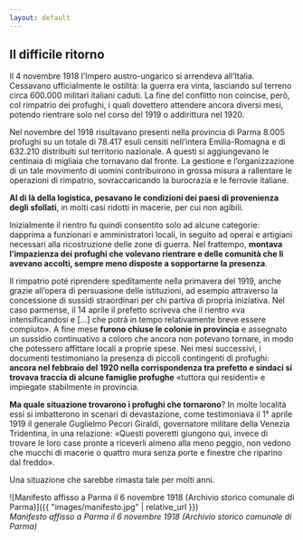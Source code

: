 ```yaml
---
layout: default
---
```


## Il difficile ritorno

Il 4 novembre 1918 l’Impero austro-ungarico si arrendeva all’Italia. Cessavano ufficialmente le ostilità: la guerra era vinta, lasciando sul terreno circa 600.000 militari italiani caduti. La fine del conflitto non coincise, però, col rimpatrio dei profughi, i quali dovettero attendere ancora diversi mesi, potendo rientrare solo nel corso del 1919 o addirittura nel 1920.

Nel novembre del 1918 risultavano presenti nella provincia di Parma 8.005 profughi su un totale di 78.417 esuli censiti nell’intera Emilia-Romagna e di 632.210 distribuiti sul territorio nazionale. A questi si aggiungevano le centinaia di migliaia che tornavano dal fronte. La gestione e l’organizzazione di un tale movimento di uomini contribuirono in grossa misura a rallentare le operazioni di rimpatrio, sovraccaricando la burocrazia e le ferrovie italiane. 

**Al di là della logistica, pesavano le condizioni dei paesi di provenienza degli sfollati**, in molti casi ridotti in macerie, per cui non agibili.

Inizialmente il rientro fu quindi consentito solo ad alcune categorie: dapprima a funzionari e amministratori locali, in seguito ad operai e artigiani necessari alla ricostruzione delle zone di guerra. Nel frattempo, **montava l’impazienza dei profughi che volevano rientrare e delle comunità che li avevano accolti, sempre meno disposte a sopportarne la presenza**.

Il rimpatrio poté riprendere speditamente nella primavera del 1919, anche grazie all’opera di persuasione delle istituzioni, ad esempio attraverso la concessione di sussidi straordinari per chi partiva di propria iniziativa. Nel caso parmense, il 14 aprile il prefetto scriveva che il rientro «va intensificandosi e […] che potrà in tempo relativamente breve essere compiuto». A fine mese **furono chiuse le colonie in provincia** e assegnato un sussidio continuativo a coloro che ancora non potevano tornare, in modo che potessero affittare locali a proprie spese. Nei mesi successivi, i documenti testimoniano la presenza di piccoli contingenti di profughi: **ancora nel febbraio del 1920 nella corrispondenza tra prefetto e sindaci si trovava traccia di alcune famiglie profughe** «tuttora qui residenti» e impiegate stabilmente in provincia.

**Ma quale situazione trovarono i profughi che tornarono**? In molte località essi si imbatterono in scenari di devastazione, come testimoniava il 1° aprile 1919 il generale Guglielmo Pecori Giraldi, governatore militare della Venezia Tridentina, in una relazione: «Questi poveretti giungono qui, invece di trovare le loro case pronte a riceverli almeno alla meno peggio, non vedono che mucchi di macerie o quattro mura senza porte e finestre che riparino dal freddo».

Una situazione che sarebbe rimasta tale per molti anni.


![Manifesto affisso a Parma il 6 novembre 1918 (Archivio storico comunale di Parma)]({{ "images/manifesto.jpg" | relative_url }})  
*Manifesto affisso a Parma il 6 novembre 1918 (Archivio storico comunale di Parma)*
